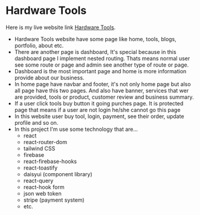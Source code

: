# Hardware Tools

Here is my live website link [Hardware Tools](https://capture-wild-nature.web.app/).

- Hardware Tools website have some page like home, tools, blogs, portfolio, about etc.
- There are another page is dashboard, It's special because in this dashboard page I implement nested routing. Thats means normal user see some route or page and admin see another type of route or page.
- Dashboard is the most important page and home is more information provide about our business.
- In home page have navbar and footer, it's not only home page but also all page have this two pages. And also have banner, services that wer are provided, tools or product, customer review and business summary.
- If a user click tools buy button it going purches page. It is protected page that means if a user are not login he/she cannot go this page
- In this website user buy tool, login, payment, see their order, update profile and so on.
- In this project I'm use some technology that are...
  - react
  - react-router-dom
  - tailwind CSS
  - firebase
  - react-firebase-hooks
  - react-toastify
  - daisyui (component library)
  - react-query
  - react-hook form
  - json web token
  - stripe (payment system)
  - etc.
